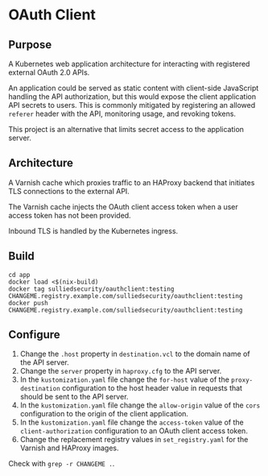 # OAuth Client

## Purpose
A Kubernetes web application architecture for interacting with registered external OAuth 2.0 APIs.

An application could be served as static content with client-side JavaScript handling the API authorization, but this would expose the client application API secrets to users. This is commonly mitigated by registering an allowed `referer` header with the API, monitoring usage, and revoking tokens.

This project is an alternative that limits secret access to the application server.

## Architecture
A Varnish cache which proxies traffic to an HAProxy backend that initiates TLS connections to the external API.

The Varnish cache injects the OAuth client access token when a user access token has not been provided.

Inbound TLS is handled by the Kubernetes ingress.

## Build
	cd app
	docker load <$(nix-build)
	docker tag sulliedsecurity/oauthclient:testing CHANGEME.registry.example.com/sulliedsecurity/oauthclient:testing
	docker push CHANGEME.registry.example.com/sulliedsecurity/oauthclient:testing

## Configure
1. Change the `.host` property in `destination.vcl` to the domain name of the API server.
2. Change the `server` property in `haproxy.cfg` to the API server.
3. In the `kustomization.yaml` file change the `for-host` value of the `proxy-destination` configuration to the host header value in requests that should be sent to the API server.
4. In the `kustomization.yaml` file change the `allow-origin` value of the `cors` configuration to the origin of the client application.
5. In the `kustomization.yaml` file change the `access-token` value of the `client-authorization` configuration to an OAuth client access token.
6. Change the replacement registry values in `set_registry.yaml` for the Varnish and HAProxy images.

Check with `grep -r CHANGEME .`.
